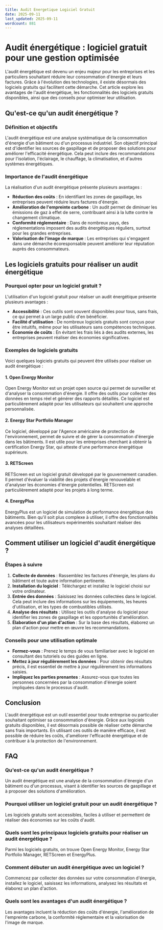 ```yaml
---
title: Audit Energetique Logiciel Gratuit
date: 2025-09-11
last_updated: 2025-09-11
wordcount: 881
---
```


# Audit énergétique : logiciel gratuit pour une gestion optimisée

L'audit énergétique est devenu un enjeu majeur pour les entreprises et les particuliers souhaitant réduire leur consommation d'énergie et leurs factures. Grâce à l'évolution des technologies, il existe désormais des logiciels gratuits qui facilitent cette démarche. Cet article explore les avantages de l'audit énergétique, les fonctionnalités des logiciels gratuits disponibles, ainsi que des conseils pour optimiser leur utilisation.

## Qu'est-ce qu'un audit énergétique ?

### Définition et objectifs

L'audit énergétique est une analyse systématique de la consommation d'énergie d'un bâtiment ou d'un processus industriel. Son objectif principal est d'identifier les sources de gaspillage et de proposer des solutions pour améliorer l'efficacité énergétique. Cela peut inclure des recommandations pour l'isolation, l'éclairage, le chauffage, la climatisation, et d'autres systèmes énergétiques.

### Importance de l'audit énergétique

La réalisation d'un audit énergétique présente plusieurs avantages :

- **Réduction des coûts** : En identifiant les zones de gaspillage, les entreprises peuvent réduire leurs factures d'énergie.
- **Amélioration de l'empreinte carbone** : Un audit permet de diminuer les émissions de gaz à effet de serre, contribuant ainsi à la lutte contre le changement climatique.
- **Conformité réglementaire** : Dans de nombreux pays, des réglementations imposent des audits énergétiques réguliers, surtout pour les grandes entreprises.
- **Valorisation de l'image de marque** : Les entreprises qui s'engagent dans une démarche écoresponsable peuvent améliorer leur réputation auprès des consommateurs.

## Les logiciels gratuits pour réaliser un audit énergétique

### Pourquoi opter pour un logiciel gratuit ?

L'utilisation d'un logiciel gratuit pour réaliser un audit énergétique présente plusieurs avantages :

- **Accessibilité** : Ces outils sont souvent disponibles pour tous, sans frais, ce qui permet à un large public d'en bénéficier.
- **Facilité d'utilisation** : De nombreux logiciels gratuits sont conçus pour être intuitifs, même pour les utilisateurs sans compétences techniques.
- **Économie de coûts** : En évitant les frais liés à des audits externes, les entreprises peuvent réaliser des économies significatives.

### Exemples de logiciels gratuits

Voici quelques logiciels gratuits qui peuvent être utilisés pour réaliser un audit énergétique :

#### 1. **Open Energy Monitor**

Open Energy Monitor est un projet open source qui permet de surveiller et d'analyser la consommation d'énergie. Il offre des outils pour collecter des données en temps réel et générer des rapports détaillés. Ce logiciel est particulièrement adapté pour les utilisateurs qui souhaitent une approche personnalisée.

#### 2. **Energy Star Portfolio Manager**

Ce logiciel, développé par l'Agence américaine de protection de l'environnement, permet de suivre et de gérer la consommation d'énergie dans les bâtiments. Il est utile pour les entreprises cherchant à obtenir la certification Energy Star, qui atteste d'une performance énergétique supérieure.

#### 3. **RETScreen**

RETScreen est un logiciel gratuit développé par le gouvernement canadien. Il permet d'évaluer la viabilité des projets d'énergie renouvelable et d'analyser les économies d'énergie potentielles. RETScreen est particulièrement adapté pour les projets à long terme.

#### 4. **EnergyPlus**

EnergyPlus est un logiciel de simulation de performance énergétique des bâtiments. Bien qu'il soit plus complexe à utiliser, il offre des fonctionnalités avancées pour les utilisateurs expérimentés souhaitant réaliser des analyses détaillées.

## Comment utiliser un logiciel d'audit énergétique ?

### Étapes à suivre

1. **Collecte de données** : Rassemblez les factures d'énergie, les plans du bâtiment et toute autre information pertinente.
2. **Installation du logiciel** : Téléchargez et installez le logiciel choisi sur votre ordinateur.
3. **Entrée des données** : Saisissez les données collectées dans le logiciel. Cela peut inclure des informations sur les équipements, les heures d'utilisation, et les types de combustibles utilisés.
4. **Analyse des résultats** : Utilisez les outils d'analyse du logiciel pour identifier les zones de gaspillage et les opportunités d'amélioration.
5. **Élaboration d'un plan d'action** : Sur la base des résultats, élaborez un plan d'action pour mettre en œuvre les recommandations.

### Conseils pour une utilisation optimale

- **Formez-vous** : Prenez le temps de vous familiariser avec le logiciel en consultant des tutoriels ou des guides en ligne.
- **Mettez à jour régulièrement les données** : Pour obtenir des résultats précis, il est essentiel de mettre à jour régulièrement les informations saisies.
- **Impliquez les parties prenantes** : Assurez-vous que toutes les personnes concernées par la consommation d'énergie soient impliquées dans le processus d'audit.

## Conclusion

L'audit énergétique est un outil essentiel pour toute entreprise ou particulier souhaitant optimiser sa consommation d'énergie. Grâce aux logiciels gratuits disponibles, il est désormais possible de réaliser cette démarche sans frais importants. En utilisant ces outils de manière efficace, il est possible de réduire les coûts, d'améliorer l'efficacité énergétique et de contribuer à la protection de l'environnement.

## FAQ

### Qu'est-ce qu'un audit énergétique ?

Un audit énergétique est une analyse de la consommation d'énergie d'un bâtiment ou d'un processus, visant à identifier les sources de gaspillage et à proposer des solutions d'amélioration.

### Pourquoi utiliser un logiciel gratuit pour un audit énergétique ?

Les logiciels gratuits sont accessibles, faciles à utiliser et permettent de réaliser des économies sur les coûts d'audit.

### Quels sont les principaux logiciels gratuits pour réaliser un audit énergétique ?

Parmi les logiciels gratuits, on trouve Open Energy Monitor, Energy Star Portfolio Manager, RETScreen et EnergyPlus.

### Comment débuter un audit énergétique avec un logiciel ?

Commencez par collecter des données sur votre consommation d'énergie, installez le logiciel, saisissez les informations, analysez les résultats et élaborez un plan d'action.

### Quels sont les avantages d'un audit énergétique ?

Les avantages incluent la réduction des coûts d'énergie, l'amélioration de l'empreinte carbone, la conformité réglementaire et la valorisation de l'image de marque.